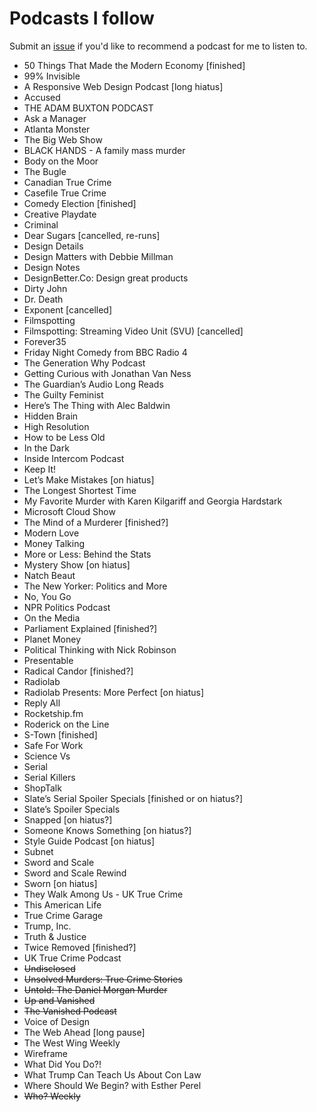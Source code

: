 # Podcasts I follow

Submit an [issue](https://github.com/yaili/podcasts/issues/new) if you'd like to recommend a podcast for me to listen to.

- 50 Things That Made the Modern Economy [finished]
- 99% Invisible
- A Responsive Web Design Podcast [long hiatus]
- Accused
- THE ADAM BUXTON PODCAST
- Ask a Manager
- Atlanta Monster
- The Big Web Show
- BLACK HANDS - A family mass murder
- Body on the Moor
- The Bugle
- Canadian True Crime
- Casefile True Crime
- Comedy Election [finished]
- Creative Playdate
- Criminal
- Dear Sugars [cancelled, re-runs]
- Design Details
- Design Matters with Debbie Millman 
- Design Notes
- DesignBetter.Co: Design great products
- Dirty John
- Dr. Death
- Exponent [cancelled]
- Filmspotting
- Filmspotting: Streaming Video Unit (SVU) [cancelled]
- Forever35
- Friday Night Comedy from BBC Radio 4
- The Generation Why Podcast
- Getting Curious with Jonathan Van Ness
- The Guardian’s Audio Long Reads
- The Guilty Feminist
- Here’s The Thing with Alec Baldwin
- Hidden Brain
- High Resolution
- How to be Less Old
- In the Dark
- Inside Intercom Podcast
- Keep It!
- Let’s Make Mistakes [on hiatus]
- The Longest Shortest Time
- My Favorite Murder with Karen Kilgariff and Georgia Hardstark
- Microsoft Cloud Show
- The Mind of a Murderer [finished?]
- Modern Love
- Money Talking
- More or Less: Behind the Stats
- Mystery Show [on hiatus]
- Natch Beaut
- The New Yorker: Politics and More
- No, You Go
- NPR Politics Podcast
- On the Media
- Parliament Explained [finished?]
- Planet Money
- Political Thinking with Nick Robinson 
- Presentable
- Radical Candor [finished?]
- Radiolab
- Radiolab Presents: More Perfect [on hiatus]
- Reply All
- Rocketship.fm
- Roderick on the Line
- S-Town [finished]
- Safe For Work
- Science Vs
- Serial
- Serial Killers
- ShopTalk
- Slate’s Serial Spoiler Specials [finished or on hiatus?]
- Slate’s Spoiler Specials
- Snapped [on hiatus?]
- Someone Knows Something [on hiatus?]
- Style Guide Podcast [on hiatus]
- Subnet
- Sword and Scale
- Sword and Scale Rewind
- Sworn [on hiatus]
- They Walk Among Us - UK True Crime
- This American Life
- True Crime Garage
- Trump, Inc.
- Truth & Justice
- Twice Removed [finished?]
- UK True Crime Podcast
- ~~Undisclosed~~
- ~~Unsolved Murders: True Crime Stories~~
- ~~Untold: The Daniel Morgan Murder~~
- ~~Up and Vanished~~
- ~~The Vanished Podcast~~
- Voice of Design
- The Web Ahead [long pause]
- The West Wing Weekly
- Wireframe
- What Did You Do?!
- What Trump Can Teach Us About Con Law
- Where Should We Begin? with Esther Perel
- ~~Who? Weekly~~
